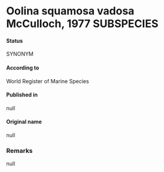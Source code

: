 Oolina squamosa vadosa McCulloch, 1977 SUBSPECIES
=======

#### Status
SYNONYM

#### According to
World Register of Marine Species

#### Published in
null

#### Original name
null

### Remarks
null